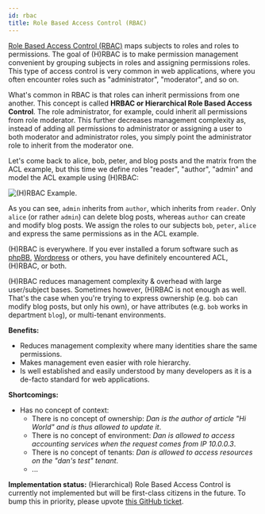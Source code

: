 ```yaml
---
id: rbac
title: Role Based Access Control (RBAC)
---
```


[Role Based Access Control (RBAC)](https://en.wikipedia.org/wiki/Role-based_access_control)
maps subjects to roles and roles to permissions. The goal of (H)RBAC is to make
permission management convenient by grouping subjects in roles and assigning
permissions roles. This type of access control is very common in web
applications, where you often encounter roles such as "administrator",
"moderator", and so on.

What's common in RBAC is that roles can inherit permissions from one another.
This concept is called **HRBAC or Hierarchical Role Based Access Control**. The
role administrator, for example, could inherit all permissions from role
moderator. This further decreases management complexity as, instead of adding
all permissions to administrator or assigning a user to both moderator and
administrator roles, you simply point the administrator role to inherit from the
moderator one.

Let's come back to alice, bob, peter, and blog posts and the matrix from the ACL
example, but this time we define roles "reader", "author", "admin" and model the
ACL example using (H)RBAC:

![(H)RBAC Example](/images/docs/keto/rbac.png).

As you can see, `admin` inherits from `author`, which inherits from `reader`.
Only `alice` (or rather `admin`) can delete blog posts, whereas `author` can
create and modify blog posts. We assign the roles to our subjects `bob`,
`peter`, `alice` and express the same permissions as in the ACL example.

(H)RBAC is everywhere. If you ever installed a forum software such as
[phpBB](https://www.phpbb.com/support/docs/en/3.1/ug/adminguide/permissions_roles/),
[Wordpress](https://codex.wordpress.org/Roles_and_Capabilities) or others, you
have definitely encountered ACL, (H)RBAC, or both.

(H)RBAC reduces management complexity & overhead with large user/subject bases.
Sometimes however, (H)RBAC is not enough as well. That's the case when you're
trying to express ownership (e.g. `bob` can modify blog posts, but only his
own), or have attributes (e.g. `bob` works in department `blog`), or
multi-tenant environments.

**Benefits:**

- Reduces management complexity where many identities share the same
  permissions.
- Makes management even easier with role hierarchy.
- Is well established and easily understood by many developers as it is a
  de-facto standard for web applications.

**Shortcomings:**

- Has no concept of context:
  - There is no concept of ownership: _Dan is the author of article "Hi World"
    and is thus allowed to update it_.
  - There is no concept of environment: _Dan is allowed to access accounting
    services when the request comes from IP 10.0.0.3_.
  - There is no concept of tenants: _Dan is allowed to access resources on the
    "dan's test" tenant_.
  - ...

**Implementation status:** (Hierarchical) Role Based Access Control is currently
not implemented but will be first-class citizens in the future. To bump this in
priority, please upvote
[this GitHub ticket](https://github.com/ory/keto/issues/60).
